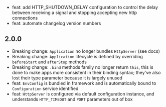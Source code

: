 - feat: add HTTP_SHUTDOWN_DELAY configuration to control the delay between receiving a signal and stopping accepting new http connections
- feat: automate changelog version numbers

## 2.0.0

- Breaking change: `Application` no longer bundles `HttpServer` (see docs)
- Breaking change: `Application` lifecycle is defined by overriding `beforeStart` and `afterStop` methods
- Breaking change: `.bind` methods family no longer return `this`, this is done to make apps more consistent in
  their binding syntax; they've also lost their type parameter because it is largely unused
- feat: `EnvConfig` is bundled in framework and is automatically bound to `Configuration` service identified
- feat: `HttpServer` is configured via default configuration instance, and understands `HTTP_TIMEOUT` and `PORT` parameters out of box
